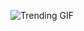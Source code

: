 
<!-- GIF_SECTION -->
![Trending GIF](https://media0.giphy.com/media/v1.Y2lkPThiYjIxNzcyZDU0dGkyb2Q5ejZsYXZuMDg4bXRuYXV3Yjg4eWJ2N25zY3N0c2s0YiZlcD12MV9naWZzX3NlYXJjaCZjdD1n/DC68y3eKJVmnOwcjQr/giphy.gif)
<!-- END_GIF_SECTION -->

